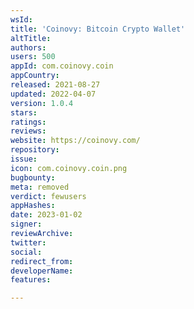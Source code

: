 ```yaml
---
wsId: 
title: 'Coinovy: Bitcoin Crypto Wallet'
altTitle: 
authors: 
users: 500
appId: com.coinovy.coin
appCountry: 
released: 2021-08-27
updated: 2022-04-07
version: 1.0.4
stars: 
ratings: 
reviews: 
website: https://coinovy.com/
repository: 
issue: 
icon: com.coinovy.coin.png
bugbounty: 
meta: removed
verdict: fewusers
appHashes: 
date: 2023-01-02
signer: 
reviewArchive: 
twitter: 
social: 
redirect_from: 
developerName: 
features: 

---
```



